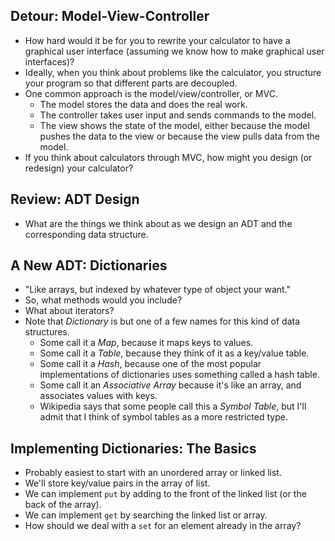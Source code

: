 Detour: Model-View-Controller
-----------------------------

* How hard would it be for you to rewrite your calculator to have a
  graphical user interface (assuming we know how to make graphical
  user interfaces)?
* Ideally, when you think about problems like the calculator, you
  structure your program so that different parts are decoupled.
* One common approach is the model/view/controller, or MVC.
    * The model stores the data and does the real work.
    * The controller takes user input and sends commands to the
      model.
    * The view shows the state of the model, either because the model
      pushes the data to the view or because the view pulls data from
      the model.
* If you think about calculators through MVC, how might you design 
  (or redesign) your calculator?

Review: ADT Design
------------------

* What are the things we think about as we design an ADT and the
  corresponding data structure.

A New ADT: Dictionaries
-----------------------

* "Like arrays, but indexed by whatever type of object your want."
* So, what methods would you include?
* What about iterators?
* Note that *Dictionary* is but one of a few names for this kind of
  data structures.
     * Some call it a *Map*, because it maps keys to values.
     * Some call it a *Table*, because they think of it as a key/value
       table.
     * Some call it a *Hash*, because one of the most popular implementations
       of dictionaries uses something called a hash table.
     * Some call it an *Associative Array* because it's like an array, 
       and associates values with keys.
     * Wikipedia says that some people call this a *Symbol Table*, but
       I'll admit that I think of symbol tables as a more restricted
       type.

Implementing Dictionaries: The Basics
-------------------------------------

* Probably easiest to start with an unordered array or linked list.
* We'll store key/value pairs in the array of list.
* We can implement `put` by adding to the front of the
  linked list (or the back of the array).
* We can implement `get` by searching the linked list or array.
* How should we deal with a `set` for an element already in the
  array?
